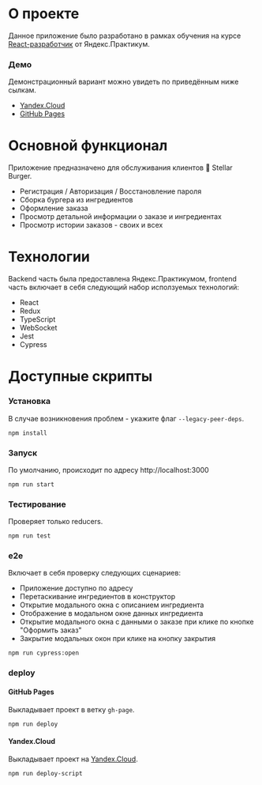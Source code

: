 # О проекте
Данное приложение было разработано в рамках обучения на курсе [React-разработчик](https://practicum.yandex.ru/react/) от Яндекс.Практикум.

### Демо
Демонстрационный вариант можно увидеть по приведённым ниже сылкам.
- [Yandex.Cloud](http://tachkovsa.nomoredomains.work/)
- [GitHub Pages](https://tachkovsa.github.io/yandex-react-burger/)

# Основной функционал
Приложение предназначено для обслуживания клиентов 🍔 Stellar Burger.
- Регистрация / Авторизация / Восстановление пароля
- Сборка бургера из ингредиентов
- Оформление заказа
- Просмотр детальной информации о заказе и ингредиентах
- Просмотр истории заказов - своих и всех

# Технологии
Backend часть была предоставлена Яндекс.Практикумом, frontend часть включает в себя следующий набор исползуемых технологий:
- React
- Redux
- TypeScript
- WebSocket
- Jest
- Cypress

# Доступные скрипты

### Установка
В случае возникновения проблем - укажите флаг `--legacy-peer-deps`.

`npm install`

### Запуск
По умолчанию, происходит по адресу http://localhost:3000

`npm run start`

### Тестирование
Проверяет только reducers.

`npm run test`

### e2e
Включает в себя проверку следующих сценариев:
- Приложение доступно по адресу
- Перетаскивание ингредиентов в конструктор
- Открытие модального окна с описанием ингредиента
- Отображение в модальном окне данных ингредиента
- Открытие модального окна с данными о заказе при клике по кнопке "Оформить заказ"
- Закрытие модальных окон при клике на кнопку закрытия

`npm run cypress:open`

### deploy
#### GitHub Pages
Выкладывает проект в ветку `gh-page`.

`npm run deploy`

#### Yandex.Cloud
Выкладывает проект на [Yandex.Cloud](https://cloud.yandex.ru).

`npm run deploy-script`
